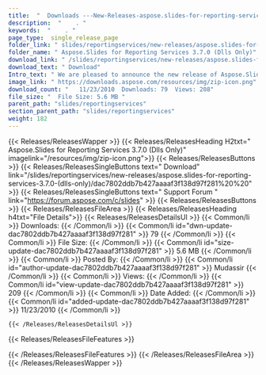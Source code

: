 ```yaml
---
title:  "  Downloads ---New-Releases-aspose.slides-for-reporting-services-3.7.0-(dlls-only) . " 
description:  "    . " 
keywords:  "    . " 
page_type:  single_release_page
folder_link: " slides/reportingservices/new-releases/aspose.slides-for-reporting-services-3.7.0-(dlls-only)/"
folder_name: " Aspose.Slides for Reporting Services 3.7.0 (Dlls Only)"
download_link: " /slides/reportingservices/new-releases/aspose.slides-for-reporting-services-3.7.0-(dlls-only)/dac7802ddb7b427aaaaf3f138d97f281"
download_text: " Download"
Intro_text: " We are pleased to announce the new release of Aspose.Slides for Reporting Servic..."
image_link: " https://downloads.aspose.com/resources/img/zip-icon.png"
download_count: "   11/23/2010  Downloads: 79  Views: 208"
file_size: "  File Size: 5.6 MB "
parent_path: "slides/reportingservices"
section_parent_path: "slides/reportingservices"
weight: 182 
---
```


{{< Releases/ReleasesWapper >}}
  {{< Releases/ReleasesHeading H2txt=" Aspose.Slides for Reporting Services 3.7.0 (Dlls Only)" imagelink="/resources/img/zip-icon.png">}}
  {{< Releases/ReleasesButtons >}}
    {{< Releases/ReleasesSingleButtons text=" Download" link="/slides/reportingservices/new-releases/aspose.slides-for-reporting-services-3.7.0-(dlls-only)/dac7802ddb7b427aaaaf3f138d97f281%20%20" >}}
    {{< Releases/ReleasesSingleButtons text=" Support Forum " link="https://forum.aspose.com/c/slides" >}}
  {{< Releases/ReleasesButtons >}}
  {{< Releases/ReleasesFileArea >}}
    {{< Releases/ReleasesHeading h4txt="File Details">}}
    {{< Releases/ReleasesDetailsUl >}}
            {{< Common/li  >}} Downloads: {{< /Common/li >}} 
      {{< Common/li id="dwn-update-dac7802ddb7b427aaaaf3f138d97f281" >}} 79 {{< /Common/li >}} 
      {{< Common/li  >}} File Size: {{< /Common/li >}} 
      {{< Common/li id="size-update-dac7802ddb7b427aaaaf3f138d97f281" >}} 5.6 MB {{< /Common/li >}} 
      {{< Common/li  >}} Posted By: {{< /Common/li >}} 
      {{< Common/li id="author-update-dac7802ddb7b427aaaaf3f138d97f281" >}} Mudassir {{< /Common/li >}} 
      {{< Common/li  >}} Views: {{< /Common/li >}} 
      {{< Common/li id="view-update-dac7802ddb7b427aaaaf3f138d97f281" >}} 209 {{< /Common/li >}} 
      {{< Common/li  >}} Date Added: {{< /Common/li >}} 
      {{< Common/li id="added-update-dac7802ddb7b427aaaaf3f138d97f281" >}} 11/23/2010 {{< /Common/li >}} 

    {{< /Releases/ReleasesDetailsUl >}}

  {{< Releases/ReleasesFileFeatures >}}
      
  {{< /Releases/ReleasesFileFeatures >}}
 {{< /Releases/ReleasesFileArea >}}
{{< /Releases/ReleasesWapper >}}


